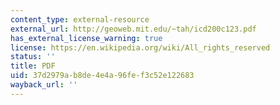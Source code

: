 ```yaml
---
content_type: external-resource
external_url: http://geoweb.mit.edu/~tah/icd200c123.pdf
has_external_license_warning: true
license: https://en.wikipedia.org/wiki/All_rights_reserved
status: ''
title: PDF
uid: 37d2979a-b8de-4e4a-96fe-f3c52e122683
wayback_url: ''
---
```


